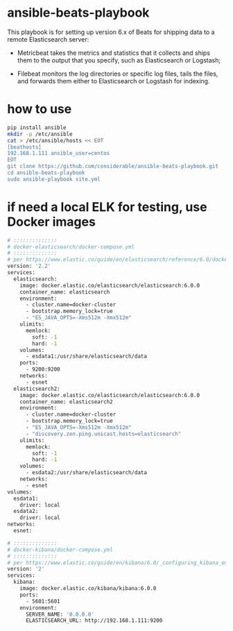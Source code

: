 # ansible-beats-playbook

This playbook is for setting up version 6.x of Beats for shipping data to a remote Elasticsearch server:

- Metricbeat takes the metrics and statistics that it collects and ships them to the output that you specify, such as Elasticsearch or Logstash;

- Filebeat monitors the log directories or specific log files, tails the files, and forwards them either to Elasticsearch or Logstash for indexing.

# how to use

```bash
pip install ansible
mkdir -p /etc/ansible  
cat > /etc/ansible/hosts << EOT  
[beathosts]
192.168.1.111 ansible_user=centos  
EOT  
git clone https://github.com/considerable/ansible-beats-playbook.git  
cd ansible-beats-playbook  
sudo ansible-playbook site.yml 
```

# if need a local ELK for testing, use Docker images

```bash
# ::::::::::::::
# docker-elasticsearch/docker-compose.yml
# ::::::::::::::
# per https://www.elastic.co/guide/en/elasticsearch/reference/6.0/docker.html
version: '2.2'
services:
  elasticsearch:
    image: docker.elastic.co/elasticsearch/elasticsearch:6.0.0
    container_name: elasticsearch
    environment:
      - cluster.name=docker-cluster
      - bootstrap.memory_lock=true
      - "ES_JAVA_OPTS=-Xms512m -Xmx512m"
    ulimits:
      memlock:
        soft: -1
        hard: -1
    volumes:
      - esdata1:/usr/share/elasticsearch/data
    ports:
      - 9200:9200
    networks:
      - esnet
  elasticsearch2:
    image: docker.elastic.co/elasticsearch/elasticsearch:6.0.0
    container_name: elasticsearch2
    environment:
      - cluster.name=docker-cluster
      - bootstrap.memory_lock=true
      - "ES_JAVA_OPTS=-Xms512m -Xmx512m"
      - "discovery.zen.ping.unicast.hosts=elasticsearch"
    ulimits:
      memlock:
        soft: -1
        hard: -1
    volumes:
      - esdata2:/usr/share/elasticsearch/data
    networks:
      - esnet
volumes:
  esdata1:
    driver: local
  esdata2:
    driver: local
networks:
  esnet:

# :::::::::::::: 
# docker-kibana/docker-compose.yml
# ::::::::::::::
# per https://www.elastic.co/guide/en/kibana/6.0/_configuring_kibana_on_docker.html
version: '2'
services:
  kibana:
    image: docker.elastic.co/kibana/kibana:6.0.0
    ports:
      - 5601:5601
    environment:
      SERVER_NAME: '0.0.0.0'
      ELASTICSEARCH_URL: http://192.168.1.111:9200
```

